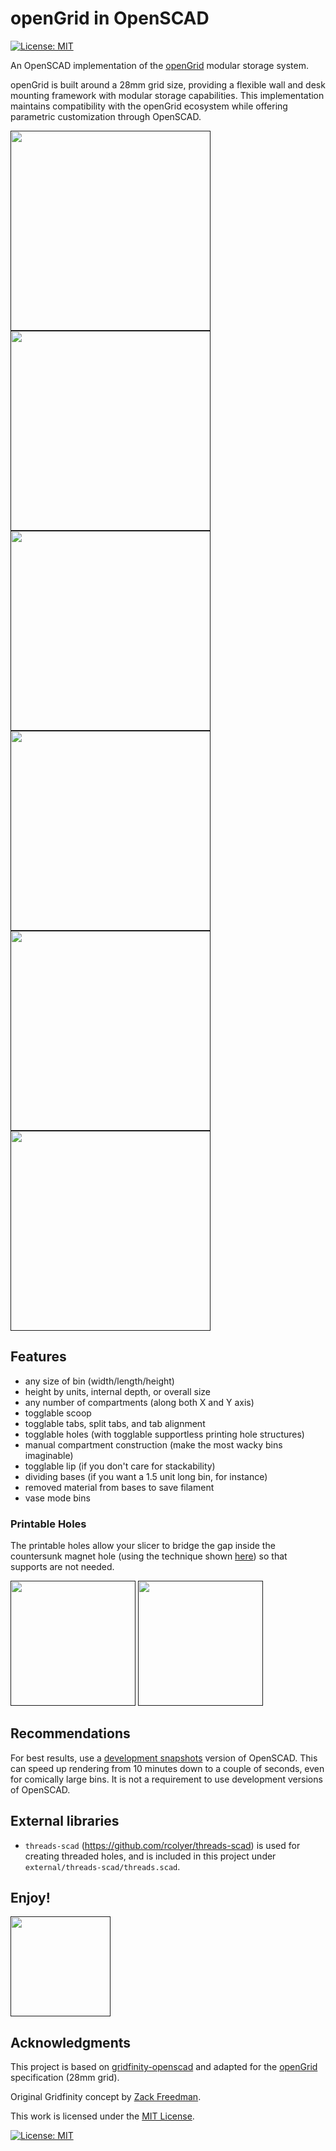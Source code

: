 # openGrid in OpenSCAD

[![License: MIT](https://img.shields.io/badge/License-MIT-yellow.svg)](https://opensource.org/licenses/MIT)

An OpenSCAD implementation of the [openGrid](https://www.opengrid.world/) modular storage system.

openGrid is built around a 28mm grid size, providing a flexible wall and desk mounting framework with modular storage capabilities. This implementation maintains compatibility with the openGrid ecosystem while offering parametric customization through OpenSCAD.

[<img src="./images/base_dimension.gif" width="320">]()
[<img src="./images/compartment_dimension.gif" width="320">]()
[<img src="./images/height_dimension.gif" width="320">]()
[<img src="./images/tab_dimension.gif" width="320">]()
[<img src="./images/holes_dimension.gif" width="320">]()
[<img src="./images/custom_dimension.gif" width="320">]()

## Features
- any size of bin (width/length/height)
- height by units, internal depth, or overall size
- any number of compartments (along both X and Y axis)
- togglable scoop
- togglable tabs, split tabs, and tab alignment
- togglable holes (with togglable supportless printing hole structures)
- manual compartment construction (make the most wacky bins imaginable)
- togglable lip (if you don't care for stackability)
- dividing bases (if you want a 1.5 unit long bin, for instance)
- removed material from bases to save filament
- vase mode bins

### Printable Holes
The printable holes allow your slicer to bridge the gap inside the countersunk magnet hole (using the technique shown [here](https://www.youtube.com/watch?v=W8FbHTcB05w)) so that supports are not needed.

[<img src="./images/slicer_holes.png" height="200">]()
[<img src="./images/slicer_holes_top.png" height="200">]()

## Recommendations
For best results, use a [development snapshots](https://openscad.org/downloads.html#snapshots) version of OpenSCAD. This can speed up rendering from 10 minutes down to a couple of seconds, even for comically large bins. It is not a requirement to use development versions of OpenSCAD.

## External libraries

- `threads-scad` (https://github.com/rcolyer/threads-scad) is used for creating threaded holes, and is included in this project under `external/threads-scad/threads.scad`.

## Enjoy!

[<img src="./images/spin.gif" width="160">]()

## Acknowledgments

This project is based on [gridfinity-openscad](https://github.com/kennetek/gridfinity-rebuilt-openscad) and adapted for the [openGrid](https://www.opengrid.world/) specification (28mm grid).

Original Gridfinity concept by [Zack Freedman](https://www.youtube.com/c/ZackFreedman/about).

This work is licensed under the
[MIT License](https://opensource.org/licenses/MIT).

[![License: MIT](https://img.shields.io/badge/License-MIT-yellow.svg)](https://opensource.org/licenses/MIT)
